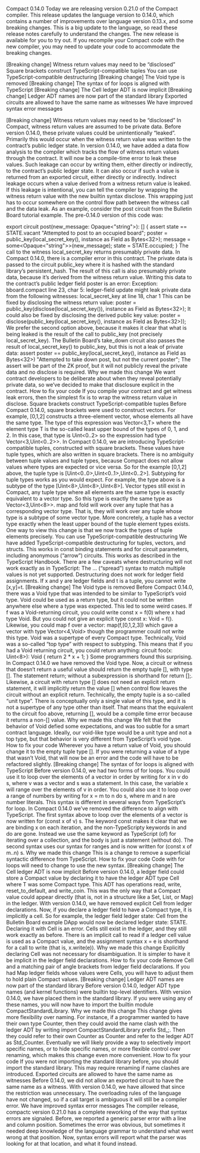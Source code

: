 Compact 0.14.0
Today we are releasing version 0.21.0 of the Compact compiler.  This release updates the language version to 0.14.0, which contains a number of improvements over language version 0.13.x, and some breaking changes.  This is a big update to the language, so read these release notes carefully to understand the changes.
The new release is available for you to try out.  If you recompile your Compact code with the new compiler, you may need to update your code to accommodate the breaking changes.

[Breaking change] Witness return values may need to be “disclosed”
Square brackets construct TypeScript-compatible tuples
You can use TypeScript-compatible destructuring
[Breaking change] The Void type is removed
[Breaking change] The syntax of for loops is aligned with TypeScript
[Breaking change] The Cell ledger ADT is now implicit
[Breaking change] Ledger ADT names are now part of the standard library
Exported circuits are allowed to have the same name as witnesses
We have improved syntax error messages

[Breaking change] Witness return values may need to be “disclosed”
In Compact, witness return values are assumed to be private data.  Before version 0.14.0, these private values could be unintentionally “leaked”.  Primarily this would occur when the witness return value was written to the contract’s public ledger state.
In version 0.14.0, we have added a data flow analysis to the compiler which tracks the flow of witness return values through the contract.  It will now be a compile-time error to leak these values.  Such leakage can occur by writing them, either directly or indirectly, to the contract’s public ledger state.  It can also occur if such a value is returned from an exported circuit, either directly or indirectly.  Indirect leakage occurs when a value derived from a witness return value is leaked.  
If this leakage is intentional, you can tell the compiler by wrapping the witness return value with the new builtin syntax disclose.  This wrapping just has to occur somewhere on the control flow path between the witness call and the data leak.
As an example, consider the post circuit from the Bulletin Board tutorial example.  The pre-0.14.0 version of this code was:

export circuit post(new_message: Opaque<"string">): [] {
    assert state == STATE.vacant
        "Attempted to post to an occupied board";
    poster = public_key(local_secret_key(), instance as Field as Bytes<32>);
    message = some<Opaque<"string">>(new_message);
    state = STATE.occupied;
}
The call to the witness local_secret_key returns presumably private data.  In Compact 0.14.0, there is a compiler error in this contract.  The private data is passed to the circuit public_key where it is hashed with the standard library’s persistent_hash.  The result of this call is also presumably private data, because it’s derived from the witness return value.  Writing this data to the contract’s public ledger field poster is an error: 
Exception: bboard.compact line 23, char 5:
  ledger-field update might leak private data from the following witnesses:
    local_secret_key at line 18, char 1
This can be fixed by disclosing the witness return value:
poster = public_key(disclose(local_secret_key()),
                    instance as Field as Bytes<32>);
It could also be fixed by disclosing the derived public key value:
poster = disclose(public_key(local_secret_key(),
                             instance as Field as Bytes<32>));
We prefer the second option above, because it makes it clear that what is being leaked is the result of the call to public_key (not precisely local_secret_key).
The Bulletin Board’s take_down circuit also passes the result of local_secret_key() to public_key, but this is not a leak of private data:
assert poster == public_key(local_secret_key(), instance as Field as Bytes<32>)
    "Attempted to take down post, but not the current poster";
The assert will be part of the ZK proof, but it will not publicly reveal the private data and no disclose is required.
Why we made this change
We want contract developers to be deliberate about when they reveal potentially private data, so we’ve decided to make that disclosure explicit in the contract.
How to fix your code
If you compile your contract and get witness leak errors, then the simplest fix is to wrap the witness return value in disclose.
Square brackets construct TypeScript-compatible tuples
Before Compact 0.14.0, square brackets were used to construct vectors.  For example, [0,1,2] constructs a three-element vector, whose elements all have the same type.  The type of this expression was Vector<3,T> where the element type T is the so-called least upper bound of the types of 0, 1, and 2.  In this case, that type is Uint<0..2> so the expression had type Vector<3,Uint<0..2>>.
In Compact 0.14.0, we are introducing TypeScript-compatible tuples, constructed with square brackets.  These values have tuple types, which are also written in square brackets.  There is no ambiguity between tuple values and tuple types, because Compact does not allow values where types are expected or vice versa.  So for the example [0,1,2] above, the tuple type is [Uint<0..0>,Uint<0..1>,Uint<0..2>].
Subtyping for tuple types works as you would expect.  For example, the type above is a subtype of the type [Uint<8>,Uint<8>,Uint<8>].  Vector types still exist in Compact, any tuple type where all elements are the same type is exactly equivalent to a vector type.  So this type is exactly the same type as Vector<3,Uint<8>>.
map and fold will work over any tuple that has a corresponding vector type.  That is, they will work over any tuple whose type is a subtype of some vector type.  More concretely, a tuple has a vector type exactly when the least upper bound of the tuple element types exists.
One way to view this change is that we now track the types of tuple elements precisely.
You can use TypeScript-compatible destructuring
We have added TypeScript-compatible destructuring for tuples, vectors, and structs.  This works in const binding statements and for circuit parameters, including anonymous (“arrow”) circuits.  This works as described in the TypeScript Handbook.
There are a few caveats where destructuring will not work exactly as in TypeScript:
The ... (“spread”) syntax to match multiple values is not yet supported.
Destructuring does not work for ledger field assignments.  If x and y are ledger fields and t is a tuple, you cannot write [x,y]=t.
[Breaking change] The Void type is removed
Before Compact 0.14.0, there was a Void type that was intended to be similar to TypeScript’s void type.  Void could be used as a return type, but it could not be written anywhere else where a type was expected.  This led to some weird cases.  If f was a Void-returning circuit, you could write const x = f(0) where x had type Void.  But you could not give an explicit type const x: Void = f().   Likewise, you could map f over a vector: map(f,[0,1,2,3]) which gave a vector with type Vector<4,Void> though the programmer could not write this type.
Void was a supertype of every Compact type.  Technically, Void was a so-called “top type” with respect to subtyping.  This means that if you had a Void returning circuit, you could return anything:
circuit foo(x: Uint<8>): Void {
  return 2 * x + 1;
}
Some programmers found this surprising.
In Compact 0.14.0 we have removed the Void type.  Now, a circuit or witness that doesn’t return a useful value should return the empty tuple [], with type [].  The statement return; without a subexpression is shorthand for return [];.  Likewise, a circuit with return type [] does not need an explicit return statement, it will implicitly return the value [] when control flow leaves the circuit without an explicit return.
Technically, the empty tuple is a so-called “unit type”.  There is conceptually only a single value of this type, and it is not a supertype of any type other than itself.  That means that the equivalent to the circuit foo above, returning [], would be a compile time error because it returns a non-[] value.
Why we made this change
We felt that the behavior of Void defied some expectations, and was too subtle for a smart contract language.  Ideally, our void-like type would be a unit type and not a top type, but that behavior is very different from TypeScript’s void type.
How to fix your code
Wherever you have a return value of Void, you should change it to the empty tuple type [].  If you were returning a value of a type that wasn’t Void, that will now be an error and the code will have to be refactored slightly.
[Breaking change] The syntax of for loops is aligned with TypeScript
Before version 0.14.0, we had two forms of for loops.  You could use it to loop over the elements of a vector in order by writing for x in v do s, where v was a vector and s was a statement.  In this case, the variable x will range over the elements of v in order.  You could also use it to loop over a range of numbers by writing for x = m to n do s, where m and n are number literals.  This syntax is different in several ways from TypeScript’s for loop.
In Compact 0.14.0 we’ve removed the difference to align with TypeScript.  The first syntax above to loop over the elements of a vector is now written for (const x of v) s.  The keyword const makes it clear that we are binding x on each iteration, and the non-TypeScripty keywords in and do are gone.  Instead we use the same keyword as TypeScript (of) for iterating over a collection, and the body is just a statement (without do).
The second syntax uses our syntax for ranges and is now written for (const x of m..n) s.
Why we made this change
This is a change to remove a superficial syntactic difference from TypeScript.
How to fix your code
Code with for loops will need to change to use the new syntax.
[Breaking change] The Cell ledger ADT is now implicit
Before version 0.14.0, a ledger field could store a Compact value by declaring it to have the ledger ADT type Cell<T> where T was some Compact type.  This ADT has operations read, write, reset_to_default, and write_coin.
This was the only way that a Compact value could appear directly (that is, not in a structure like a Set, List, or Map) in the ledger.  With version 0.14.0, we have removed explicit Cell from ledger declarations.  Now, if you declare a ledger field to have a Compact type, it is implicitly a cell.  So for example, the ledger field ledger state: Cell<STATE> from the Bulletin Board example DApp would now be declared ledger state: STATE.  Declaring it with Cell is an error.
Cells still exist in the ledger, and they still work exactly as before.  There is an implicit call to read if a ledger cell value is used as a Compact value, and the assignment syntax x = e is shorthand for a call to write (that is, x.write(e)).
Why we made this change
Explicitly declaring Cell was not necessary for disambiguation.  It is simpler to have it be implicit in the ledger field declarations.
How to fix your code
Remove Cell and a matching pair of angle brackets from ledger field declarations.  If you had Map ledger fields whose values were Cells, you will have to adjust them to hold plain Compact values.
[Breaking change] Ledger ADT names are now part of the standard library
Before version 0.14.0, ledger ADT type names (and kernel functions) were builtin top-level identifiers.  With version 0.14.0, we have placed them in the standard library.  If you were using any of these names, you will now have to import the builtin module CompactStandardLibrary.
Why we made this change
This change gives more flexibility over naming.  For instance, if a programmer wanted to have their own type Counter, then they could avoid the name clash with the ledger ADT by writing import CompactStandardLibrary prefix Std_;.  Then they could refer to their own Counter as Counter and refer to the ledger ADT as Std_Counter.  Eventually we will likely provide a way to selectively import specific names, or to hide specific names, or more flexible control over renaming, which makes this change even more convenient.
How to fix your code
If you were not importing the standard library before, you should import the standard library.  This may require renaming if name clashes are introduced.
Exported circuits are allowed to have the same name as witnesses
Before 0.14.0, we did not allow an exported circuit to have the same name as a witness.  With version 0.14.0, we have allowed that since the restriction was unnecessary.  The overloading rules of the language have not changed, so if a call target is ambiguous it will still be a compiler error.
We have improved syntax error messages
The compiler release, compactc version 0.21.0 has a complete reworking of the way that syntax errors are signaled.  Before, we reported a generic parser error with a line and column position.  Sometimes the error was obvious, but sometimes it needed deep knowledge of the language grammar to understand what went wrong at that position.
Now, syntax errors will report what the parser was looking for at that location, and what it found instead.
